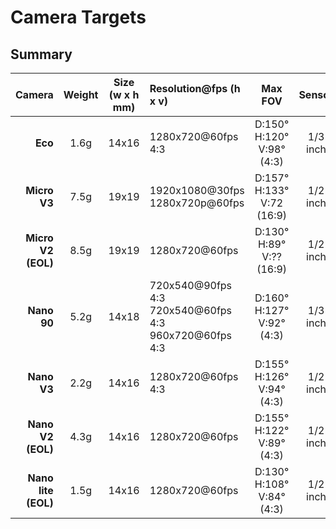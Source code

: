 # Camera Targets

## Summary

|         Camera        |  Weight  |  Size<BR>(w x h mm)  | Resolution@fps (h x v)             |      Max  FOV                        |  Sensor       |  Interface          | Lens Size | Release Date |
| --------------------: | :------: | :--------: | :--------------------                    | :-----------------:                  | :-------:         | :-----------------: | :-------: | :----------: | 
|  **Eco**               |   1.6g   |   14x16    | 1280x720@60fps 4:3                      | D:150&deg; H:120&deg; V:98&deg; (4:3)| 1/3 inch          | HD composite video  | M8        | Mar 2024|
|  **Micro V3**          |   7.5g   |   19x19    | 1920x1080@30fps</br>1280x720p@60fps     | D:157&deg; H:133&deg; V:72 (16:9)    | 1/2 inch          | MIPI                | M12       | Dec 2023|
|  **Micro V2 (EOL)**    |   8.5g   |   19x19    | 1280x720@60fps                          | D:130&deg; H:89&deg;  V:?? (16:9)    | 1/2 inch          | MIPI                | M12       | Jan 2022|
|  **Nano 90**           |   5.2g   |   14x18    | 720x540@90fps 4:3</br>720x540@60fps 4:3</br>960x720@60fps 4:3  | D:160&deg; H:127&deg; V:92&deg; (4:3)| 1/3 inch  | MIPI                | M8        | Dec 2022|
|  **Nano V3**           |   2.2g   |   14x16    | 1280x720@60fps 4:3                      | D:155&deg; H:126&deg; V:94&deg; (4:3)| 1/2 inch          | MIPI                | M8        | Dec 2023|
|  **Nano V2 (EOL)**     |   4.3g   |   14x16    | 1280x720@60fps                          | D:155&deg; H:122&deg; V:89&deg; (4:3)| 1/2 inch          | MIPI                | M8        | Aug 2022|
|  **Nano lite (EOL)**   |   1.5g   |   14x16    | 1280x720@60fps                          | D:130&deg; H:108&deg; V:84&deg; (4:3)| 1/2 inch          | MIPI                | M8        | Apr 2022|


